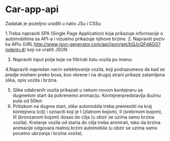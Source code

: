 # Car-app-api

Zadatak je pozeljno uraditi u nativ JSu i CSSu

1.Treba napraviti SPA (Single Page Application) koja prikazuje informacije o automobilima sa API-a i vizuelno prikazuje njihove brzine. 
2. Napraviti poziv ka APIu  (URL:http://www.json-generator.com/api/json/get/bQJcQFdAGG?indent=4) koji ce vratiti JSON 

3. Napraviti input polje koje ce filtrirati listu vozila po imenu

4.Napraviti napredan nacin selektovanje vozila, koji podrazumeva da kad se predje mishem preko boxa, box okrene i na drugoj strani prikaze zatamljena slika, opis vozila i brzina.

5. Slike odabranih vozila prikazati u nekom novom kontejneru sa dugmetom start da pokrenemo animaciju. Kontejnerpredstavlja duzinu puta od 50km 
6. Pritiskom na dugme start, slike automobila treba premestiti na kraj kontejnera (cilj) i oznaciti koji je I (zlatnom bojom), II (srebrnom bojom), III (bronzanom bojom) dosao do cilja (u obzir se uzima samo brzina vozila). Kretanje vozila od starta do cilja treba animirati, tako da brzina animacije odgovara realnoj brzini automobila (u obzir se uzima samo pocetno ubrzanja i brzina vozila).
